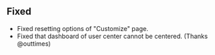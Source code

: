 ## Fixed

- Fixed resetting options of "Customize" page.
- Fixed that dashboard of user center cannot be centered. (Thanks @outtimes)
